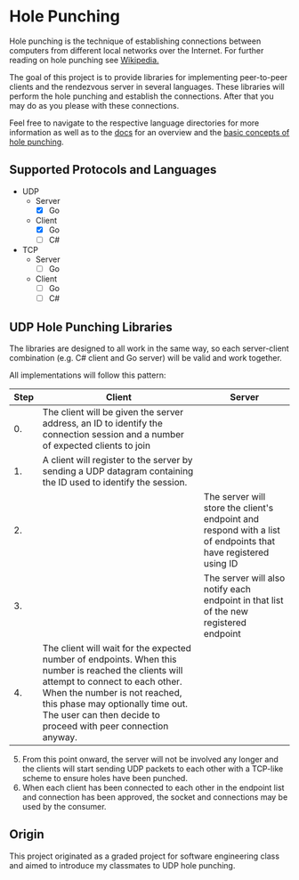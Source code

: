 # Hole Punching

Hole punching is the technique of establishing connections between computers
from different local networks over the Internet. For further reading on hole punching see [Wikipedia.](https://en.wikipedia.org/wiki/Hole_punching_(networking))

The goal of this project is to provide libraries for implementing peer-to-peer clients and the rendezvous server in several languages.
These libraries will perform the hole punching and establish the connections.
After that you may do as you please with these connections.

Feel free to navigate to the respective language directories for more information 
as well as to the [docs](./docs) for an overview and the [basic concepts of hole punching](./docs/README.md). 

## Supported Protocols and Languages
- UDP
  - Server
    - [x] Go
  - Client
    - [x] Go
    - [ ] C#
- TCP
  - Server
    - [ ] Go
  - Client
    - [ ] Go
    - [ ] C#

## UDP Hole Punching Libraries

The libraries are designed to all work in the same way, so each server-client combination
(e.g. C# client and Go server) will be valid and work together.  

All implementations will follow this pattern:

| Step | Client   |  Server      |
|----|---|-------|
| 0. | The client will be given the server address, an ID to identify the connection session and a number of expected clients to join | |
| 1. | A client will register to the server by sending a UDP datagram containing the ID used to identify the session. | 
| 2. | | The server will store the client's endpoint and respond with a list of endpoints that have registered using ID |
| 3. | | The server will also notify each endpoint in that list of the new registered endpoint |
| 4. | The client will wait for the expected number of endpoints. When this number is reached the clients will attempt to connect to each other. When the number is not reached, this phase may optionally time out. The user can then decide to proceed with peer connection anyway. | |

5. From this point onward, the server will not be involved any longer and the clients will start sending UDP packets 
to each other with a TCP-like scheme to ensure holes have been punched.
6. When each client has been connected to each other in the endpoint list and connection has been approved, the socket and connections may be used by the consumer.


## Origin

This project originated as a graded project for software engineering class 
and aimed to introduce my classmates to UDP hole punching. 